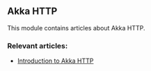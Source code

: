 ## Akka HTTP

This module contains articles about Akka HTTP. 

### Relevant articles:
 
- [Introduction to Akka HTTP](https://www.baeldung.com/akka-http)
